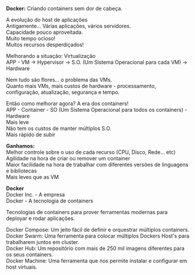 **Docker:** Criando containers sem dor de cabeça.

A evolução do host de aplicações <br>
Antigamente... Várias aplicações, vários servidores. <br>
Capacidade pouco aproveitada. <br>
Muito tempo ocioso! <br>
Muitos recursos desperdiçados!

Melhorando a situação: Virtualização <br>
APP - VM -> Hypervisor -> S.O. (Um Sistema Operacional para cada VM) -> Hardware

Nem tudo são flores... o problema das VMs. <br>
Quanto mais VMs, mais custos de hardware - processamento, configuração, atualização, segurança e tempo.

Então como melhorar agora? A era dos containers! <br>
APP - Container - SO (Um Sistema Operacional para todos os containers) - Hardware <br>
Mais leve <br>
Não tem os custos de manter múltiplos S.O. <br>
Mais rápido de subir

**Ganhamos:** <br>
Melhor controle sobre o uso de cada recurso (CPU, Disco, Rede... etc) <br>
Agilidade na hora de criar ou remover um container <br>
Maior facilidade na hora de trabalhar com diferentes versões de linguagens e bibliotecas <br>
Mais leves que as VM

**Docker** <br>
Docker Inc. - A empresa <br>
Docker - A tecnologia de containers

Tecnologias de containers para prover ferramentas modernas para deployar e rodar aplicações.

Docker Compose: Um jeito fácil de definir e orquestrar múltiplos containers. <br>
Docker Swarm: Uma ferramenta para colocar múltiplos Dockers Host's para trabalharem juntos em cluster. <br>
Docker Hub: Um repositório com mais de 250 mil imagens diferentes para os seus containers. <br>
Docker Machine: Uma ferramenta que nos permite instalar e configurar em host virtuais.
